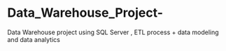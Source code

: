 # Data_Warehouse_Project-
Data Warehouse project using SQL Server , ETL process + data modeling and data analytics
